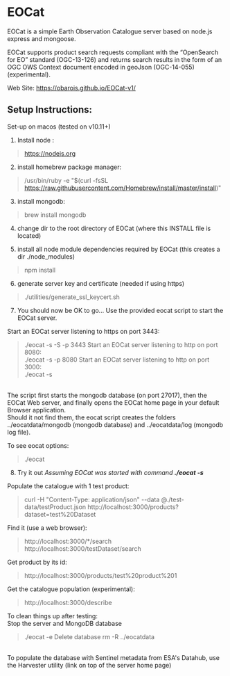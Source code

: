 # EOCat
EOCat is a simple Earth Observation Catalogue server based on node.js express and mongoose.<br>

EOCat supports product search requests compliant with the “OpenSearch for EO” standard (OGC-13-126) and returns search results in the form of an OGC OWS Context document encoded in geoJson (OGC-14-055) (experimental).


Web Site: https://obarois.github.io/EOCat-v1/

## Setup Instructions:

Set-up on macos (tested on v10.11+)

1. Install node :
> https://nodejs.org

2. install homebrew package manager:
> /usr/bin/ruby -e "$(curl -fsSL https://raw.githubusercontent.com/Homebrew/install/master/install)"

3. install mongodb:
> brew install mongodb

4. change dir to the root directory of EOCat (where this INSTALL file is located)

5. install all node module dependencies required by EOCat (this creates a dir ./node_modules)
> npm install

6. generate server key and certificate (needed if using https)
> ./utilities/generate_ssl_keycert.sh


7. You should now be OK to go... Use the provided eocat script to start the EOCat server.<br>

Start an EOCat server listening to https on port 3443: <br>
  > ./eocat -s -S -p 3443
Start an EOCat server listening to http on port 8080: <br>
  > ./eocat -s  -p 8080
Start an EOCat server listening to http on port 3000: <br>
  > ./eocat -s
<br>
The script first starts the mongodb database (on port 27017), then the EOCat Web server, and finally opens the EOCat home page in your default Browser application.<br>
Should it not find them, the eocat script creates the folders ../eocatdata/mongodb (mongodb database) and ../eocatdata/log (mongodb log file).<br>

To see eocat options:<br>
>./eocat<br>

8. Try it out
*Assuming EOCat was started with command __./eocat -s__*

Populate the catalogue with 1 test product:
> curl -H "Content-Type: application/json" --data @./test-data/testProduct.json http://localhost:3000/products?dataset=test%20Dataset

Find it (use a web browser):<br>
>http://localhost:3000/*/search
>http://localhost:3000/testDataset/search

Get product by its id:<br>
>http://localhost:3000/products/test%20product%201

Get the catalogue population (experimental):
>http://localhost:3000/describe

To clean things up after testing:<br>
Stop the server and MongoDB database
> ./eocat -e
Delete database
> rm -R ../eocatdata
<br/>
To populate the database with Sentinel metadata from ESA's Datahub, use the Harvester utility (link on top of the server home page)


